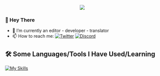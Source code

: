<p align="center">
  <img src="https://capsule-render.vercel.app/api?type=soft&height=300&color=gradient&text=MasterVito&reversal=false&fontAlign=50&fontAlignY=50&textBg=true&desc=Welcome!&descAlign=49&descAlignY=80&descSize=30&animation=fadeIn&section=header"/>
</p>

### 👋 Hey There
* 💼 I’m currently an editor - developer - translator  
* 📫 How to reach me: [![Twitter](https://badgen.net/badge/icon/twitter?icon=twitter&label)](https://twitter.com/Mv_tbh) [![Discord](https://badgen.net/badge/icon/discord?icon=discord&label)](https://discord.com/users/443136409835012116)

<h2> 🛠️ Some Languages/Tools I Have Used/Learning</h2>
<p align="left">

[![My Skills](https://skillicons.dev/icons?i=py,vscode,css,html,pr,robloxstudio,linux,lua&theme=dark)](https://skillicons.dev)
